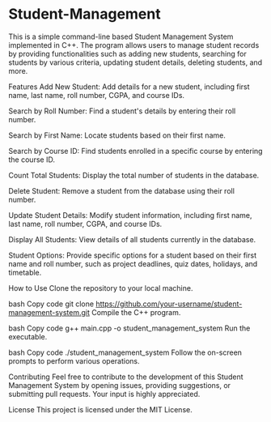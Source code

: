 # Student-Management

This is a simple command-line based Student Management System implemented in C++. The program allows users to manage student records by providing functionalities such as adding new students, searching for students by various criteria, updating student details, deleting students, and more.

Features
Add New Student: Add details for a new student, including first name, last name, roll number, CGPA, and course IDs.

Search by Roll Number: Find a student's details by entering their roll number.

Search by First Name: Locate students based on their first name.

Search by Course ID: Find students enrolled in a specific course by entering the course ID.

Count Total Students: Display the total number of students in the database.

Delete Student: Remove a student from the database using their roll number.

Update Student Details: Modify student information, including first name, last name, roll number, CGPA, and course IDs.

Display All Students: View details of all students currently in the database.

Student Options: Provide specific options for a student based on their first name and roll number, such as project deadlines, quiz dates, holidays, and timetable.


How to Use
Clone the repository to your local machine.

bash
Copy code
git clone https://github.com/your-username/student-management-system.git
Compile the C++ program.

bash
Copy code
g++ main.cpp -o student_management_system
Run the executable.

bash
Copy code
./student_management_system
Follow the on-screen prompts to perform various operations.

Contributing
Feel free to contribute to the development of this Student Management System by opening issues, providing suggestions, or submitting pull requests. Your input is highly appreciated.

License
This project is licensed under the MIT License.
